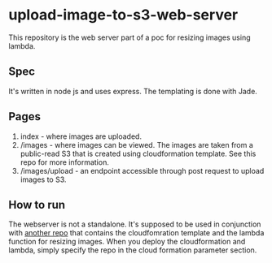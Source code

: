 # upload-image-to-s3-web-server

This repository is the web server part of a poc for resizing images using lambda.

## Spec
It's written in node js and uses express. The templating is done with Jade.

## Pages
1. index - where images are uploaded.
2. /images - where images can be viewed. The images are taken from a public-read S3 that is created using cloudformation template.
See this repo for more information.
3. /images/upload - an endpoint accessible through post request to upload images to S3.

## How to run
The webserver is not a standalone. It's supposed to be used in conjunction with [another repo](https://github.com/vonschnappi/image-resize-cloudformation-lambda) that contains the cloudfomration
template and the lambda function for resizing images. When you deploy the cloudformation and lambda, simply specify the repo
in the cloud formation parameter section.
